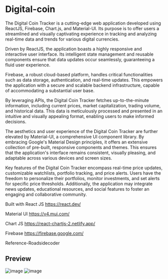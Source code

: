 # Digital-coin

The Digital Coin Tracker is a cutting-edge web application developed using ReactJS, Firebase, Chart.js, and Material-UI. Its purpose is to
offer users a streamlined and visually captivating experience in tracking and analyzing real-time data and trends for various digital currencies.

Driven by ReactJS, the application boasts a highly responsive and interactive user interface. Its intelligent state management and reusable
components ensure that data updates occur seamlessly, guaranteeing a fluid user experience.

Firebase, a robust cloud-based platform, handles critical functionalities such as data storage, authentication, and real-time updates. This
empowers the application with a secure and scalable backend infrastructure, capable of accommodating a substantial user base.

By leveraging APIs, the Digital Coin Tracker fetches up-to-the-minute information, including current prices, market capitalization, trading volume, and historical data. This data is meticulously processed and presented in an intuitive and visually appealing format, enabling users to make informed decisions.




The aesthetics and user experience of the Digital Coin Tracker are further elevated by Material-UI, a comprehensive UI component library. By embracing Google's Material Design principles, it offers an extensive collection of pre-built, responsive components and themes. This ensures that the application's interface remains consistent, visually pleasing, and adaptable across various devices and screen sizes.

Key features of the Digital Coin Tracker encompass real-time price updates, customizable watchlists, portfolio tracking, and price alerts. Users have the freedom to personalize their portfolios, monitor investments, and set alerts for specific price thresholds. Additionally, the application may integrate news updates, educational resources, and social features to foster an engaging and collaborative community.



Built with
React JS        https://react.dev/      

Material UI     https://v4.mui.com/
                                                                                                                                         
Chart JS        https://react-chartjs-2.netlify.app/
                                                                                                                                         
Firebase        https://firebase.google.com/


Reference-Roadsidecoder


## Preview

![image](https://github.com/harshit-sharmaaa/Digital-coin/assets/121124691/e020b8fa-58cb-4525-9677-eb130f806052)
![image](https://github.com/harshit-sharmaaa/Digital-coin/assets/121124691/cce05b02-8b7f-4734-a34f-f005c8cc292c)
